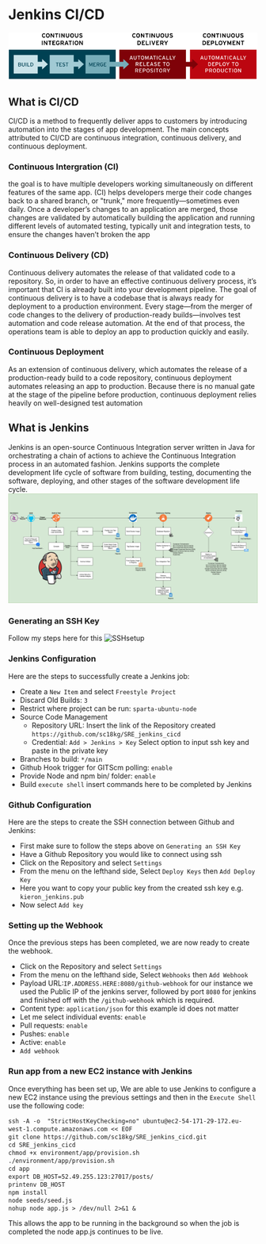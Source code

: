# Jenkins CI/CD
![CICD](ci-cd-flow-desktop.png)

## What is CI/CD
CI/CD is a method to frequently deliver apps to customers by introducing automation into the stages of app development. The main concepts attributed to CI/CD are continuous integration, continuous delivery, and continuous deployment.

### Continuous Intergration (CI) 
the goal is to have multiple developers working simultaneously on different features of the same app. (CI) helps developers merge their code changes back to a shared branch, or "trunk," more frequently—sometimes even daily. Once a developer’s changes to an application are merged, those changes are validated by automatically building the application and running different levels of automated testing, typically unit and integration tests, to ensure the changes haven’t broken the app

### Continuous Delivery (CD)  
Continuous delivery automates the release of that validated code to a repository. So, in order to have an effective continuous delivery process, it’s important that CI is already built into your development pipeline. The goal of continuous delivery is to have a codebase that is always ready for deployment to a production environment. Every stage—from the merger of code changes to the delivery of production-ready builds—involves test automation and code release automation. At the end of that process, the operations team is able to deploy an app to production quickly and easily.

### Continuous Deployment
As an extension of continuous delivery, which automates the release of a production-ready build to a code repository, continuous deployment automates releasing an app to production. Because there is no manual gate at the stage of the pipeline before production, continuous deployment relies heavily on well-designed test automation

## What is Jenkins
Jenkins is an open-source Continuous Integration server written in Java for orchestrating a chain of actions to achieve the Continuous Integration process in an automated fashion. Jenkins supports the complete development life cycle of software from building, testing, documenting the software, deploying, and other stages of the software development life cycle.
![jenkinspipeline](jenkinspipeline.png)

### Generating an SSH Key 
Follow my steps here for this 
![SSHsetup](https://github.com/sc18kg/SRE_github_ssh_setup)

### Jenkins Configuration
Here are the steps to successfully create a Jenkins job:
- Create a `New Item` and select `Freestyle Project`
- Discard Old Builds: `3`
- Restrict where project can be run: `sparta-ubuntu-node`
- Source Code Management
    - Repository URL: Insert the link of the Repository created `https://github.com/sc18kg/SRE_jenkins_cicd`
    - Credential: `Add > Jenkins > Key` Select option to input ssh key and paste in the private key
- Branches to build: `*/main`
- Github Hook trigger for GITScm polling: `enable`
- Provide Node and npm bin/ folder: `enable`
- Build `execute shell` insert commands here to be completed by Jenkins

### Github Configuration
Here are the steps to create the SSH connection between Github and Jenkins:
- First make sure to follow the steps above on `Generating an SSH Key`
- Have a Github Repository you would like to connect using ssh
- Click on the Repository and select `Settings`
- From the menu on the lefthand side, Select `Deploy Keys` then `Add Deploy Key`
- Here you want to copy your public key from the created ssh key e.g. `kieron_jenkins.pub`
- Now select `Add key`

### Setting up the Webhook
Once the previous steps has been completed, we are now ready to create the webhook.
- Click on the Repository and select `Settings`
- From the menu on the lefthand side, Select `Webhooks` then `Add Webhook`
- Payload URL:`IP.ADDRESS.HERE:8080/github-webhook` for our instance we used the Public IP of the jenkins server, followed by port `8080` for jenkins and finished off with the `/github-webhook` which is required.
- Content type: `application/json` for this example id does not matter
- Let me select individual events: `enable`
- Pull requests: `enable`
- Pushes: `enable`
- Active: `enable`
- `Add webhook`

### Run app from a new EC2 instance with Jenkins
Once everything has been set up, We are able to use Jenkins to configure a new EC2 instance using the previous settings and then in the `Execute Shell` use the following code:
```
ssh -A -o  "StrictHostKeyChecking=no" ubuntu@ec2-54-171-29-172.eu-west-1.compute.amazonaws.com << EOF
git clone https://github.com/sc18kg/SRE_jenkins_cicd.git
cd SRE_jenkins_cicd
chmod +x environment/app/provision.sh
./environment/app/provision.sh
cd app
export DB_HOST=52.49.255.123:27017/posts/
printenv DB_HOST
npm install
node seeds/seed.js
nohup node app.js > /dev/null 2>&1 &
```
This allows the app to be running in the background so when the job is completed the node app.js continues to be live.

